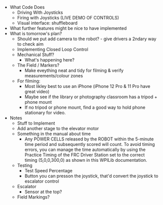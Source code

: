 - What Code Does
  - Driving With Joysticks
  - Firing with Joysticks (LIVE DEMO OF CONTROLS)
  - Visual interface: shuffleboard
- What further features might be nice to have implemented
- What is tomorrow's plan?
  - Should we put add camera to the robot? - give drivers a 2ndary way to check aim
  - Implementing Closed Loop Control
  - Mechanical Stuff?
    - What's happening here?
  - The Field / Markers?
    - Make eveything neat and tidy for filming & verify measurements/colour zones
  - For filming:
    - Most likley best to use an iPhone (iPhone 12 Pro & 11 Pro have great video)
    - Maybe see if the library or photography classroom has a tripod + phone mount
    - If no tripod or phone mount, find a good way to hold phone stationary for video.
- Notes
  - Stuff to Implement
  - Add another stage to the elevator motor
  - Something in the manual about time
    - Any POWER CELLS released by the ROBOT within the 5-minute time period and subsequently scored will count. To avoid timing errors, you can manage the time automatically by using the Practice Timing of the FRC Driver Station set to the correct timing (5,0,0,300,0) as shown in this WPILib documentation.
  - Testing 
    - Test Speed Percentage
    - Button you can presson the joystick, that'd convert the joystick to escalator control
  - Escalator
    - Sensor at the top?
  - Field Markings?